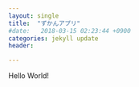 ```yaml
---
layout: single
title:  "ずかんアプリ"
#date:   2018-03-15 02:23:44 +0900
categories: jekyll update
header:

---
```


Hello World!
